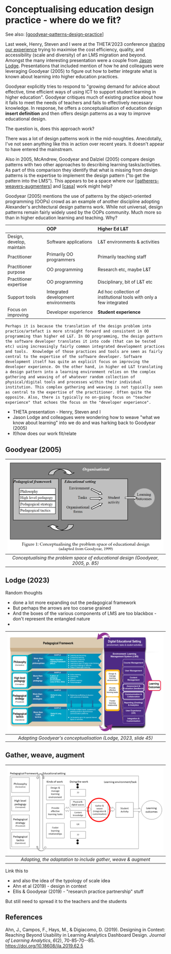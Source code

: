 <!--
 Copyright (C) 2023 David Jones
 
 This file is part of memex.
 
 memex is free software: you can redistribute it and/or modify
 it under the terms of the GNU General Public License as published by
 the Free Software Foundation, either version 3 of the License, or
 (at your option) any later version.
 
 memex is distributed in the hope that it will be useful,
 but WITHOUT ANY WARRANTY; without even the implied warranty of
 MERCHANTABILITY or FITNESS FOR A PARTICULAR PURPOSE.  See the
 GNU General Public License for more details.
 
 You should have received a copy of the GNU General Public License
 along with memex.  If not, see <http://www.gnu.org/licenses/>.
-->

# Conceptualising education design practice - where do we fit?

See also: [[goodyear-patterns-design-practice]]

Last week, Henry, Steven and I were at the THETA'2023 conference [sharing our experience](https://djon.es/blog/2023/02/09/gathers-weavers-and-augmenters-three-principles-for-dynamic-and-sustainable-delivery-of-quality-learning-and-teaching/) trying to maximise the cost efficiency, quality, and accessibility (scale and diversity) of an LMS migration and beyond. Amongst the many interesting presentation were a couple from [Jason Lodge](https://education.uq.edu.au/profile/2054/jason-lodge). Presentations that included mention of how he and colleagues were leveraging Goodyear (2005) to figure out how to better integrate what is known about learning into higher education practices.

Goodyear explicitly tries to respond to "growing demand for advice about effective, time efficient ways of using ICT to support student learning in higher education". Goodyear critiques much of existing practice about how it fails to meet the needs of teachers and fails to effectively necessary knowledge. In response, he offers a conceptualisation of education design **insert definition** and then offers design patterns as a way to improve educational design. 

The question is, does this approach work?

There was a lot of design patterns work in the mid-noughties. Anecdotally, I've not seen anything like this in action over recent years. It doesn't appear to have entered the mainstream.

Also in 2005, McAndrew, Goodyear and Dalziel (2005) compare design patterns with two other approaches to describing learning tasks/activities. As part of this comparison they identify that what is missing from design patterns is the expertise to implement the design pattern ("to get the pattern into the LMS"). This appears to be a space where our [[gatherers-weavers-augmenters]] and [[casa]] work might help?

Goodyear (2005) mentions the use of patterns by the object-oriented programming (OOPs) crowd as an example of another discipline adopting Alexander's architectural design patterns work. While not universal, design patterns remain fairly widely used by the OOPs community. Much more so than in higher education learning and teaching. Why?

| | OOP | Higher Ed L&T |
|:--|:--|:--|
| Design, develop, maintain | Software applications | L&T environments & activities |
| Practitioner | Primarily OO programmers | Primarily teaching staff |
| Practitioner purpose | OO programming | Research etc, maybe L&T |
| Practitioner expertise | OO programming | Disciplinary, bit of L&T etc |
| Support tools | Integrated development environments | Ad hoc collection of institutional tools with only a few integrated |
| Focus on improving | Developer experience | **Student experience** |

	Perhaps it is because the translation of the design problem into practice/artefact is more straight forward and consistent in OO programming than higher ed L&T. In OO programming, the design pattern the software developer translates it into code (that can be tested etc) using increasingly fairly common integrated development practices and tools.  Knowledge of those practices and tools are seen as fairly central to the expertise of the software developer. Software development itself has quite an explicit focus on improving the developer experience. On the other hand, in higher ed L&T translating a design pattern into a learning environment relies on the complex gathering and weaving of of whatever random collection of physical/digital tools and processes within their individual institution. This complex gathering and weaving is not typically seen as central to the expertise of the practitioner. Often quite the opposite. Also, there is typically no on-going focus on "teacher experience" that echoes the focus on the "developer experience".


- THETA presentation - Henry, Steven and I 
- Jason Lodge and colleagues were wondering how to weave "what we know about learning" into we do and was harking back to Goodyear (2005)
- If/how does our work fit/relate

## Goodyear (2005)

| ![](../../../sense/Paper%20Summaries/images/goodyearProblemSpace.png) |
|:--:|
| *Conceptualising the problem space of educational design (Goodyear, 2005, p. 85)*  |

## Lodge (2023)

Random thoughts
- done a lot more expanding out the pedagogical framework
- But perhaps the arrows are too coarse grained
- And the boxes of the various components of LMS are too blackbox - don't represent the entangled nature
- 
| ![](images/lodgeConceptualisingEducationalDesign.png) |
|:--:|
| *Adapting Goodyear's conceptualisation (Lodge, 2023, slide 45)*  |


## Gather, weave, augment


| ![](images/gatherWeaveAugment.png) |
|:--:|
| *Adapting, the adaptation to include gather, weave & augment* |

Link this to
- and also the idea of the typology of scale idea
- Ahn et al (2019) - design in context
- Ellis & Goodyear (2019) - "research practice partnership" stuff

But still need to spread it to the teachers and the students

## References

Ahn, J., Campos, F., Hays, M., & Digiacomo, D. (2019). Designing in Context: Reaching Beyond Usability in Learning Analytics Dashboard Design. *Journal of Learning Analytics*, *6*(2), 70-85-70--85. <https://doi.org/10.18608/jla.2019.62.5>



[//begin]: # "Autogenerated link references for markdown compatibility"
[goodyear-patterns-design-practice]: <../../../sense/Paper Summaries/goodyear-patterns-design-practice> "Patterns, pattern languages and design practice"
[//end]: # "Autogenerated link references"
[//begin]: # "Autogenerated link references for markdown compatibility"
[goodyear-patterns-design-practice]: <../../../sense/Paper Summaries/goodyear-patterns-design-practice> "Patterns, pattern languages and design practice"
[gatherers-weavers-augmenters]: <../../../sense/Paper Ideas/gatherers-weavers-augmenters> "Gatherers, Weavers and Augmenters: Three principles for dynamic and sustainable delivery of quality learning and teaching"
[casa]: ../../../sense/casa "Contextually Appropriate Scaffolding Assemblages (CASA)"
[//end]: # "Autogenerated link references"